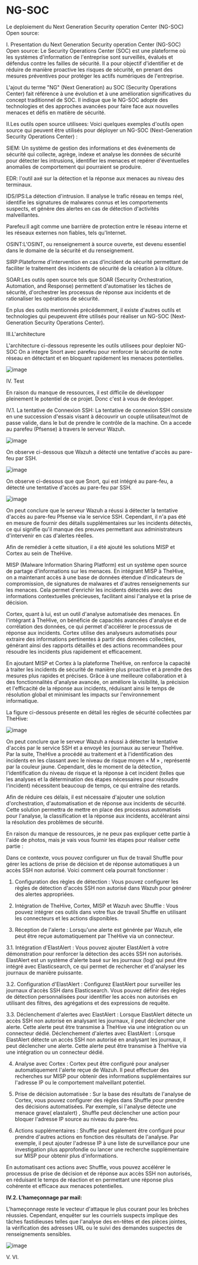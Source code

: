 # NG-SOC
Le deploiement du Next Generation Security operation Center (NG-SOC) Open source:


I. Presentation du Next Generation Security operation Center (NG-SOC) Open source:
Le Security Operations Center (SOC) est une plateforme où les systèmes d'information de l'entreprise sont surveillés, évalués et défendus contre les failles de sécurité. Il a pour objectif d'identifier et de réduire de manière proactive les risques de sécurité, en prenant des mesures préventives pour protéger les actifs numériques de l'entreprise.

L'ajout du terme "NG" (Next Generation) au SOC (Security Operations Center) fait référence à une évolution et à une amélioration significatives du concept traditionnel de SOC. Il indique que le NG-SOC adopte des technologies et des approches avancées pour faire face aux nouvelles menaces et défis en matière de sécurité.

II.Les outils open source utilisees:
Voici quelques exemples d'outils open source qui peuvent être utilisés pour déployer un NG-SOC (Next-Generation Security Operations Center) :

SIEM: Un système de gestion des informations et des événements de sécurité qui collecte, agrège, indexe et analyse les données de sécurité pour détecter les intrusions, identifier les menaces et repérer d'éventuelles anomalies de comportement qui pourraient se produire.

EDR: l'outil axé sur la détection et la réponse aux menaces au niveau des terminaux.

IDS/IPS:La détection d'intrusion. Il analyse le trafic réseau en temps réel, identifie les signatures de malwares connus et les comportements suspects, et génère des alertes en cas de détection d'activités malveillantes.

Parefeu:Il agit comme une barrière de protection entre le réseau interne et les réseaux externes non fiables, tels qu'Internet. 

OSINT:L'OSINT, ou renseignement à source ouverte, est devenu essentiel dans le domaine de la sécurité et du renseignement. 

SIRP:Plateforme d’intervention en cas d’incident de sécurité permettant de faciliter le traitement des incidents de sécurité de la création à la clôture.

SOAR:Les outils open source tels que SOAR (Security Orchestration, Automation, and Response) permettent d'automatiser les tâches de sécurité, d'orchestrer les processus de réponse aux incidents et de rationaliser les opérations de sécurité.

 En plus des outils mentionnés précédemment, il existe d'autres outils et technologies qui peupeuvent être utilisés pour réaliser un NG-SOC (Next-Generation Security Operations Center).
 
 III.L'architecture 

L'architecture ci-dessous represente les outils utilisees pour deploier NG-SOC
On a integre Snort avec parefeu pour renforcer la sécurité de notre réseau en détectant et en bloquant rapidement les menaces potentielles.

![image](https://github.com/alarkhis/NG-SOC/assets/58915338/361d9974-9855-4266-9d0a-bd877fc0fb58)

IV. Test

En raison du manque de ressources, il est difficile de développer pleinement le potentiel de ce projet. Donc c'est à vous de devlopper.

IV.1. La tentative de Connexion SSH:
La tentative de connexion SSH consiste en une succession d'essais visant à découvrir un couple utilisateur/mot de passe valide, dans le but de prendre le contrôle de la machine.
On a accede au parefeu (Pfsense)  à travers le serveur Wazuh.

![image](https://github.com/alarkhis/NG-SOC/assets/58915338/bf572eb6-16ad-46bc-843d-044900a8fe8b)

On observe ci-dessous que Wazuh a détecté une tentative d'accès au pare-feu par SSH.

![image](https://github.com/alarkhis/NG-SOC/assets/58915338/05e6ea5a-a21a-4d6d-afde-994c346f177a)

On observe ci-dessous que que Snort, qui est intégré au pare-feu, a détecté une tentative d'accès au pare-feu par SSH.

![image](https://github.com/alarkhis/NG-SOC/assets/58915338/f921877a-9708-4850-8cbf-28058d1e8434)


On peut conclure que le serveur Wazuh a réussi à détecter la tentative d'accès au pare-feu Pfsense via le service SSH. Cependant, il n'a pas été en mesure de fournir des détails supplémentaires sur les incidents détectés, ce qui signifie qu'il manque des preuves permettant aux administrateurs d'intervenir en cas d'alertes réelles.

Afin de remédier à cette situation, il a été ajouté les solutions MISP et Cortex au sein de TheHive.

MISP (Malware Information Sharing Platform) est un système open source de partage d'informations sur les menaces. En intégrant MISP à TheHive, on a maintenant accès à une base de données étendue d'indicateurs de compromission, de signatures de malwares et d'autres renseignements sur les menaces. Cela permet d'enrichir les incidents détectés avec des informations contextuelles précieuses, facilitant ainsi l'analyse et la prise de décision.

Cortex, quant à lui, est un outil d'analyse automatisée des menaces. En l'intégrant à TheHive, on bénéficie de capacités avancées d'analyse et de corrélation des données, ce qui permet d'accélérer le processus de réponse aux incidents. Cortex utilise des analyseurs automatisés pour extraire des informations pertinentes à partir des données collectées, générant ainsi des rapports détaillés et des actions recommandées pour résoudre les incidents plus rapidement et efficacement.

En ajoutant MISP et Cortex à la plateforme TheHive, on renforce la capacité à traiter les incidents de sécurité de manière plus proactive et à prendre des mesures plus rapides et précises. Grâce à une meilleure collaboration et à des fonctionnalités d'analyse avancée, on améliore la visibilité, la précision et l'efficacité de la réponse aux incidents, réduisant ainsi le temps de résolution global et minimisant les impacts sur l'environnement informatique.

La figure ci-dessous présente en détail les règles de sécurité collectées par TheHive:

![image](https://github.com/alarkhis/NG-SOC/assets/58915338/d2ae0be8-8c4b-43b0-9a8a-82adb855098b)

On peut conclure que le serveur Wazuh a réussi à détecter la tentative d'accès par le service SSH et a envoyé les journaux au serveur TheHive. Par la suite, TheHive a procédé au traitement et à l'identification des incidents en les classant avec le niveau de risque moyen « M » , représenté par la couleur jaune. 
Cependant, dès le moment de la détection, l'identification du niveau de risque et la réponse à cet incident (telles que les analyses et la détermination des étapes nécessaires pour résoudre l'incident) nécessitent beaucoup de temps, ce qui entraîne des retards.

Afin de réduire ces délais, il est nécessaire d'ajouter une solution d'orchestration, d'automatisation et de réponse aux incidents de sécurité. Cette solution permettra de mettre en place des processus automatisés pour l'analyse, la classification et la réponse aux incidents, accélérant ainsi la résolution des problèmes de sécurité.

En raison du manque de ressources, je ne peux pas expliquer cette partie à l'aide de photos, mais je vais vous fournir les étapes pour réaliser cette partie :

Dans ce contexte, vous pouvez configurer un flux de travail Shuffle pour gérer les actions de prise de décision et de réponse automatiques à un accès SSH non autorisé. Voici comment cela pourrait fonctionner :

1. Configuration des règles de détection : Vous pouvez configurer les règles de détection d'accès SSH non autorisé dans Wazuh pour générer des alertes appropriées.

2. Intégration de TheHive, Cortex, MISP et Wazuh avec Shuffle : Vous pouvez intégrer ces outils dans votre flux de travail Shuffle en utilisant les connecteurs et les actions disponibles.

3. Réception de l'alerte : Lorsqu'une alerte est générée par Wazuh, elle peut être reçue automatiquement par TheHive via un connecteur.

3.1. Intégration d'ElastAlert : Vous pouvez ajouter ElastAlert à votre démonstration pour renforcer la détection des accès SSH non autorisés. ElastAlert est un système d'alerte basé sur les journaux (log) qui peut être intégré avec Elasticsearch, ce qui permet de rechercher et d'analyser les journaux de manière puissante.

3.2. Configuration d'ElastAlert : Configurez ElastAlert pour surveiller les journaux d'accès SSH dans Elasticsearch. Vous pouvez définir des règles de détection personnalisées pour identifier les accès non autorisés en utilisant des filtres, des agrégations et des expressions de requête.

3.3. Déclenchement d'alertes avec ElastAlert : Lorsque ElastAlert détecte un accès SSH non autorisé en analysant les journaux, il peut déclencher une alerte. Cette alerte peut être transmise à TheHive via une intégration ou un connecteur dédié. 
Déclenchement d'alertes avec ElastAlert : Lorsque ElastAlert détecte un accès SSH non autorisé en analysant les journaux, il peut déclencher une alerte. Cette alerte peut être transmise à TheHive via une intégration ou un connecteur dédié.

4. Analyse avec Cortex : Cortex peut être configuré pour analyser automatiquement l'alerte reçue de Wazuh. Il peut effectuer des recherches sur MISP pour obtenir des informations supplémentaires sur l'adresse IP ou le comportement malveillant potentiel.

5. Prise de décision automatisée : Sur la base des résultats de l'analyse de Cortex, vous pouvez configurer des règles dans Shuffle pour prendre des décisions automatisées. Par exemple, si l'analyse détecte une menace grave( elastalert) , Shuffle peut déclencher une action pour bloquer l'adresse IP source au niveau du pare-feu.

6. Actions supplémentaires : Shuffle peut également être configuré pour prendre d'autres actions en fonction des résultats de l'analyse. Par exemple, il peut ajouter l'adresse IP à une liste de surveillance pour une investigation plus approfondie ou lancer une recherche supplémentaire sur MISP pour obtenir plus d'informations.

En automatisant ces actions avec Shuffle, vous pouvez accélérer le processus de prise de décision et de réponse aux accès SSH non autorisés, en réduisant le temps de réaction et en permettant une réponse plus cohérente et efficace aux menaces potentielles.

**IV.2. L’hameçonnage par mail:**

L'hameçonnage reste le vecteur d'attaque le plus courant pour les brèches réussies. Cependant, enquêter sur les courriels suspects implique des tâches fastidieuses telles que l'analyse des en-têtes et des pièces jointes, la vérification des adresses URL ou le suivi des demandes suspectes de renseignements sensibles.

![image](https://github.com/alarkhis/NG-SOC/assets/58915338/9dfdb5bb-968a-49e0-b6c9-96ff5ae14d7b)





V.
VI.

